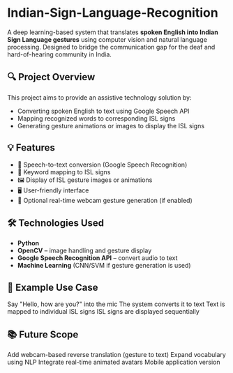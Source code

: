 # Indian-Sign-Language-Recognition

A deep learning-based system that translates **spoken English into Indian Sign Language gestures** using computer vision and natural language processing. Designed to bridge the communication gap for the deaf and hard-of-hearing community in India.

## 🔍 Project Overview

This project aims to provide an assistive technology solution by:
- Converting spoken English to text using Google Speech API
- Mapping recognized words to corresponding ISL signs
- Generating gesture animations or images to display the ISL signs

## 💡 Features

- 🎤 Speech-to-text conversion (Google Speech Recognition)
- 🧠 Keyword mapping to ISL signs
- 🖼️ Display of ISL gesture images or animations
- 🖥️ User-friendly interface
- 🤖 Optional real-time webcam gesture generation (if enabled)

## 🛠️ Technologies Used

- **Python**
- **OpenCV** – image handling and gesture display
- **Google Speech Recognition API** – convert audio to text
- **Machine Learning** (CNN/SVM if gesture generation is used)

## 🧪 Example Use Case
Say "Hello, how are you?" into the mic
The system converts it to text
Text is mapped to individual ISL signs
ISL signs are displayed sequentially

## 📚 Future Scope
Add webcam-based reverse translation (gesture to text)
Expand vocabulary using NLP
Integrate real-time animated avatars
Mobile application version


